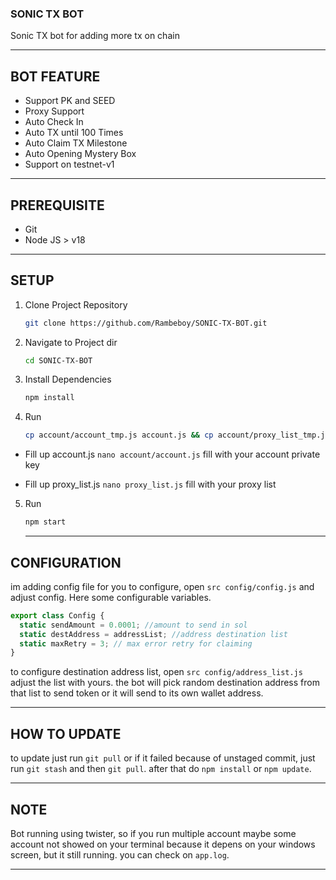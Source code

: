 ### SONIC TX BOT

Sonic TX bot for adding more tx on chain

---

## BOT FEATURE

- Support PK and SEED
- Proxy Support
- Auto Check In
- Auto TX until 100 Times
- Auto Claim TX Milestone
- Auto Opening Mystery Box
- Support on testnet-v1

---

## PREREQUISITE

- Git
- Node JS > v18

---

## SETUP

1. Clone Project Repository
   ```bash
   git clone https://github.com/Rambeboy/SONIC-TX-BOT.git
   ```

2. Navigate to Project dir
   ```bash
   cd SONIC-TX-BOT
   ```

3. Install Dependencies
   ```bash
   npm install
   ```

4. Run
   ```bash
   cp account/account_tmp.js account.js && cp account/proxy_list_tmp.js proxy_list.js
   ```

- Fill up account.js `nano account/account.js` fill with your account private key

- Fill up proxy_list.js `nano proxy_list.js` fill with your proxy list

5. Run
   ```bash
   npm start
   ```

   ---

## CONFIGURATION

im adding config file for you to configure, open `src config/config.js` and adjust config. Here some configurable variables.

```js
export class Config {
  static sendAmount = 0.0001; //amount to send in sol
  static destAddress = addressList; //address destination list
  static maxRetry = 3; // max error retry for claiming
}
```

to configure destination address list, open `src config/address_list.js` adjust the list with yours. the bot will pick random destination address from that list to send token or it will send to its own wallet address.

---

## HOW TO UPDATE

to update just run `git pull` or if it failed because of unstaged commit, just run `git stash` and then `git pull`. after that do `npm install` or `npm update`.

---

## NOTE

Bot running using twister, so if you run multiple account maybe some account not showed on your terminal because it depens on your windows screen, but it still running. you can check on `app.log`.

---
